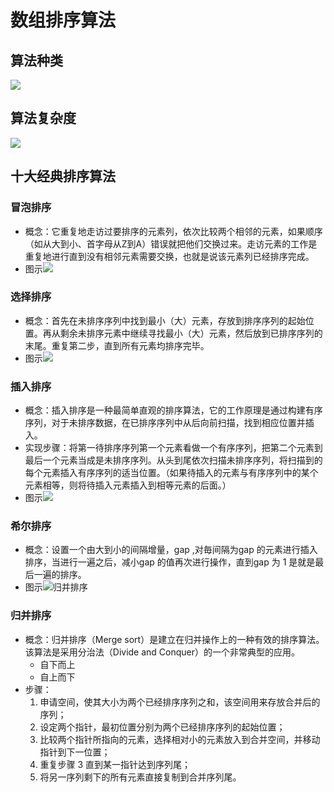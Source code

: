 # 数组排序算法

## 算法种类

![](https://img2018.cnblogs.com/blog/849589/201903/849589-20190306165258970-1789860540.png)

## 算法复杂度

![](https://images2018.cnblogs.com/blog/849589/201804/849589-20180402133438219-1946132192.png)

## 十大经典排序算法

### 冒泡排序   

  - 概念：它重复地走访过要排序的元素列，依次比较两个相邻的元素，如果顺序（如从大到小、首字母从Z到A）错误就把他们交换过来。走访元素的工作是重复地进行直到没有相邻元素需要交换，也就是说该元素列已经排序完成。
  - 图示![](https://www.runoob.com/wp-content/uploads/2019/03/bubbleSort.gif)
### 选择排序

- 概念：首先在未排序序列中找到最小（大）元素，存放到排序序列的起始位置。再从剩余未排序元素中继续寻找最小（大）元素，然后放到已排序序列的末尾。重复第二步，直到所有元素均排序完毕。
- 图示![](https://www.runoob.com/wp-content/uploads/2019/03/selectionSort.gif)

### 插入排序

- 概念：插入排序是一种最简单直观的排序算法，它的工作原理是通过构建有序序列，对于未排序数据，在已排序序列中从后向前扫描，找到相应位置并插入。
- 实现步骤：将第一待排序序列第一个元素看做一个有序序列，把第二个元素到最后一个元素当成是未排序序列。从头到尾依次扫描未排序序列，将扫描到的每个元素插入有序序列的适当位置。（如果待插入的元素与有序序列中的某个元素相等，则将待插入元素插入到相等元素的后面。）
- 图示![](https://www.runoob.com/wp-content/uploads/2019/03/insertionSort.gif)

### 希尔排序

- 概念：设置一个由大到小的间隔增量，gap ,对毎间隔为gap 的元素进行插入排序，当进行一遍之后，减小gap 的值再次进行操作，直到gap 为 1 是就是最后一遍的排序。
- 图示![归并排序](https://www.runoob.com/wp-content/uploads/2019/03/mergeSort.gif)

### 归并排序

- 概念：归并排序（Merge sort）是建立在归并操作上的一种有效的排序算法。该算法是采用分治法（Divide and Conquer）的一个非常典型的应用。
  - 自下而上
  - 自上而下
- 步骤：
  1. 申请空间，使其大小为两个已经排序序列之和，该空间用来存放合并后的序列；
  2. 设定两个指针，最初位置分别为两个已经排序序列的起始位置；
  3. 比较两个指针所指向的元素，选择相对小的元素放入到合并空间，并移动指针到下一位置；
  4. 重复步骤 3 直到某一指针达到序列尾；
  5. 将另一序列剩下的所有元素直接复制到合并序列尾。